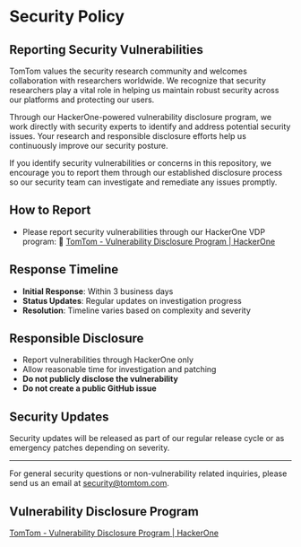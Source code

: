# Security Policy

## Reporting Security Vulnerabilities

TomTom values the security research community and welcomes collaboration with researchers worldwide. We recognize that security researchers play a vital role in helping us maintain robust security across our platforms and protecting our users.

Through our HackerOne-powered vulnerability disclosure program, we work directly with security experts to identify and address potential security issues. Your research and responsible disclosure efforts help us continuously improve our security posture.

If you identify security vulnerabilities or concerns in this repository, we encourage you to report them through our established disclosure process so our security team can investigate and remediate any issues promptly.

## How to Report

- Please report security vulnerabilities through our HackerOne VDP program: 🔗 [TomTom - Vulnerability Disclosure Program | HackerOne](https://hackerone.com/tomtom)

## Response Timeline

- **Initial Response**: Within 3 business days
- **Status Updates**: Regular updates on investigation progress
- **Resolution**: Timeline varies based on complexity and severity

## Responsible Disclosure

- Report vulnerabilities through HackerOne only
- Allow reasonable time for investigation and patching
- **Do not publicly disclose the vulnerability**
- **Do not create a public GitHub issue**

## Security Updates

Security updates will be released as part of our regular release cycle or as emergency patches depending on severity.

---

For general security questions or non-vulnerability related inquiries, please send us an email at [security@tomtom.com](mailto:security@tomtom.com).

## Vulnerability Disclosure Program

[TomTom - Vulnerability Disclosure Program | HackerOne](https://hackerone.com/tomtom)
